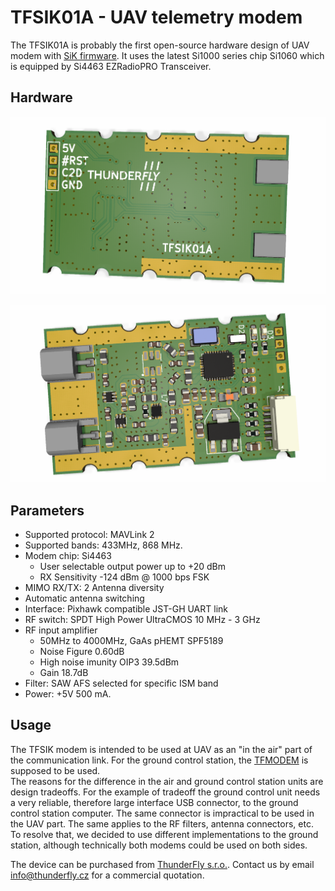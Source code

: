 # TFSIK01A - UAV telemetry modem

The TFSIK01A is probably the first open-source hardware design of UAV modem with [SiK firmware](https://github.com/ThunderFly-aerospace/SiK). It uses the latest Si1000 series chip Si1060 which is equipped by Si4463 EZRadioPRO Transceiver.

## Hardware

![TFSIK01A bottom view](doc/img/TFSIK01A_render_bottom.png)

![TFSIK01A top view](doc/img/TFSIK01A_render_top.png) 



## Parameters

  * Supported protocol: MAVLink 2
  * Supported bands: 433MHz, 868 MHz.
  * Modem chip: Si4463
    * User selectable output power up to +20 dBm
    * RX Sensitivity -124 dBm @ 1000 bps FSK
  * MIMO RX/TX: 2 Antenna diversity
  * Automatic antenna switching
  * Interface: Pixhawk compatible JST-GH UART link
  * RF switch: SPDT High Power UltraCMOS 10 MHz - 3 GHz
  * RF input amplifier
    * 50MHz to 4000MHz, GaAs pHEMT SPF5189
    * Noise Figure 0.60dB
    * High noise imunity OIP3 39.5dBm
    * Gain 18.7dB
  * Filter: SAW AFS selected for specific ISM band
  * Power: +5V 500 mA.


## Usage 

The TFSIK modem is intended to be used at UAV as an "in the air" part of the communication link. For the ground control station, the [TFMODEM](https://github.com/ThunderFly-aerospace/TFMODEM01) is supposed to be used.  
The reasons for the difference in the air and ground control station units are design tradeoffs.  For the example of tradeoff the ground control unit needs a very reliable, therefore large interface USB connector, to the ground control station computer. 
The same connector is impractical to be used in the UAV part. The same applies to the RF filters, antenna connectors, etc. To resolve that, we decided to use different implementations to the ground station, although technically both modems could be used on both sides. 

The device can be purchased from [ThunderFly s.r.o.](https://www.thunderfly.cz/). Contact us by email info@thunderfly.cz for a commercial quotation.
